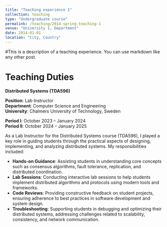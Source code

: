 ```yaml
---
title: "Teaching experience 1"
collection: teaching
type: "Undergraduate course"
permalink: /teaching/2014-spring-teaching-1
venue: "University 1, Department"
date: 2014-01-01
location: "City, Country"
---
```


#This is a description of a teaching experience. You can use markdown like any other post.

**Teaching Duties**
======

**Distributed Systems (TDA596)**

**Position**: Lab Instructor  
**Department**: Computer Science and Engineering  
**University**: Chalmers University of Technology, Sweden  

**Period I**: October 2023 – January 2024   
**Period II**: October 2024 – January 2025  

As a Lab Instructor for the Distributed Systems course (TDA596), I played a key role in guiding students through the practical aspects of designing, implementing, and analyzing distributed systems. My responsibilities included:

- **Hands-on Guidance**: Assisting students in understanding core concepts such as consensus algorithms, fault tolerance, replication, and distributed coordination.
- **Lab Sessions**: Conducting interactive lab sessions to help students implement distributed algorithms and protocols using modern tools and frameworks.
- **Code Reviews**: Providing constructive feedback on student projects, ensuring adherence to best practices in software development and system design.
- **Troubleshooting**: Supporting students in debugging and optimizing their distributed systems, addressing challenges related to scalability, consistency, and network communication.

